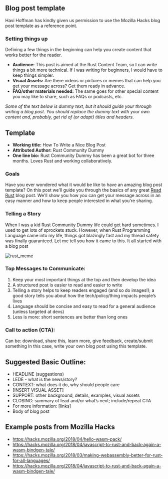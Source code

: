 ## Blog post template

Havi Hoffman has kindly given us permission to use the Mozilla Hacks blog post template as a reference point.

### Setting things up

Defining a few things in the beginning can help you create content that works better for the reader.

- **Audience:** This post is aimed at the Rust Content Team, so I can write things a bit more technical. If I was writing for beginners, I would have to keep things simpler.
- **Visual Assets:** Are there videos or pictures or memes that can help you get your message across? Get them ready in advance.
- **FAQ/other materials needed:** The same goes for other special content you may like to share, such as FAQs or podcasts, etc.

*Some of the text below is dummy text, but it should guide your through writing a blog post. You should replace the dummy text with your own content and, probably, get rid of (or adapt) titles and headers.*

## Template

- **Working title:** How To Write a Nice Blog Post
- **Attributed Author:** Rust Community Dummy
- **One line bio:** Rust Community Dummy has been a great bot for three months. Loves Rust and working collaboratively.

### Goals

Have you ever wondered what it would be like to have an amazing blog post template? On this post we'll guide you through the basics of any great [Read Rust](https://readrust.net/) blog post. We'll show you how you can get your message across in an easy manner and how to keep people interested in what you're sharing.

### Telling a Story

When I was a kid Rust Community Dummy life could get hard sometimes. I used to get lots of sprockets stuck. However, when Rust Programming Language came into my life, things got blazingly fast and my thread safety was finally guaranteed. Let me tell you how it came to this. It all started with a blog post

![rust_meme](https://img.memecdn.com/rust-you-complete-me_o_2682031.jpg)

### Top Messages to Communicate:
1. Keep your most important things at the top and then develop the idea
2. A structured post is easier to read and easier to write
3. Telling a story helps to keep readers engaged (and so do images!); a good story tells you about how the tech/policy/thing impacts people’s lives
4. Language should be concise and easy to read for a general audience (unless targeted at devs)
5. Less is more: short sentences are better than long ones

### Call to action (CTA):
Can be: download, share this, learn more, give feedback, create/submit something
In this case, write your own blog post using this template.

## Suggested Basic Outline:

- HEADLINE (suggestions)
- LEDE - what is the news/story?
- CONTEXT: what does it do, why should people care
- [INSERT VISUAL ASSET]
- SUPPORT: other background, details, examples, visual assets
- CLOSING: summary of lead and/or what’s next; include/repeat CTA
- For more information: [links]
- Body of blog post

## Example posts from Mozilla Hacks

- https://hacks.mozilla.org/2018/04/hello-wasm-pack/
- https://hacks.mozilla.org/2018/04/javascript-to-rust-and-back-again-a-wasm-bindgen-tale/
- https://hacks.mozilla.org/2018/03/making-webassembly-better-for-rust-for-all-languages/
- https://hacks.mozilla.org/2018/04/javascript-to-rust-and-back-again-a-wasm-bindgen-tale/
